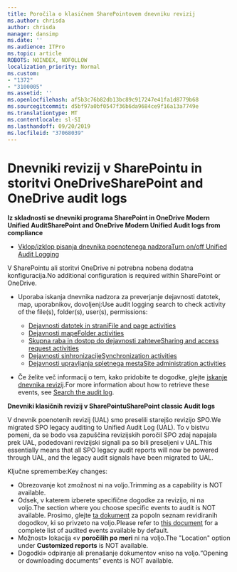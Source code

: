 ```yaml
---
title: Poročila o klasičnem SharePointovem dnevniku revizij
ms.author: chrisda
author: chrisda
manager: dansimp
ms.date: ''
ms.audience: ITPro
ms.topic: article
ROBOTS: NOINDEX, NOFOLLOW
localization_priority: Normal
ms.custom:
- "1372"
- "3100005"
ms.assetid: ''
ms.openlocfilehash: af5b3c76b82db13bc89c917247e41fa1d8779b68
ms.sourcegitcommit: d5bf97a0bf0547f36b6da9684ce9f16a13a7749e
ms.translationtype: MT
ms.contentlocale: sl-SI
ms.lasthandoff: 09/20/2019
ms.locfileid: "37068039"
---
```

# <a name="sharepoint-and-onedrive-audit-logs"></a><span data-ttu-id="51091-102">Dnevniki revizij v SharePointu in storitvi OneDrive</span><span class="sxs-lookup"><span data-stu-id="51091-102">SharePoint and OneDrive audit logs</span></span>

<span data-ttu-id="51091-103">**Iz skladnosti se dnevniki programa SharePoint in OneDrive Modern Unified Audit**</span><span class="sxs-lookup"><span data-stu-id="51091-103">**SharePoint and OneDrive Modern Unified Audit logs from compliance**</span></span>

- [<span data-ttu-id="51091-104">Vklop/izklop pisanja dnevnika poenotenega nadzora</span><span class="sxs-lookup"><span data-stu-id="51091-104">Turn on/off Unified Audit Logging</span></span>](https://docs.microsoft.com/office365/securitycompliance/turn-audit-log-search-on-or-off) 

<span data-ttu-id="51091-105">V SharePointu ali storitvi OneDrive ni potrebna nobena dodatna konfiguracija.</span><span class="sxs-lookup"><span data-stu-id="51091-105">No additional configuration is required within SharePoint or OneDrive.</span></span>

- <span data-ttu-id="51091-106">Uporaba iskanja dnevnika nadzora za preverjanje dejavnosti datotek, map, uporabnikov, dovoljenj:</span><span class="sxs-lookup"><span data-stu-id="51091-106">Use audit logging search to check activity of the file(s), folder(s), user(s), permissions:</span></span>

    - [<span data-ttu-id="51091-107">Dejavnosti datotek in strani</span><span class="sxs-lookup"><span data-stu-id="51091-107">File and page activities</span></span>](https://docs.microsoft.com/office365/securitycompliance/search-the-audit-log-in-security-and-compliance)
    - [<span data-ttu-id="51091-108">Dejavnosti mape</span><span class="sxs-lookup"><span data-stu-id="51091-108">Folder activities</span></span>](https://docs.microsoft.com/office365/securitycompliance/search-the-audit-log-in-security-and-compliance#folder-activities)
    - [<span data-ttu-id="51091-109">Skupna raba in dostop do dejavnosti zahteve</span><span class="sxs-lookup"><span data-stu-id="51091-109">Sharing and access request activities</span></span>](https://docs.microsoft.com/office365/securitycompliance/search-the-audit-log-in-security-and-compliance#sharing-and-access-request-activities)
    - [<span data-ttu-id="51091-110">Dejavnosti sinhronizacije</span><span class="sxs-lookup"><span data-stu-id="51091-110">Synchronization activities</span></span>](https://docs.microsoft.com/office365/securitycompliance/search-the-audit-log-in-security-and-compliance#synchronization-activities)
    - [<span data-ttu-id="51091-111">Dejavnosti upravljanja spletnega mesta</span><span class="sxs-lookup"><span data-stu-id="51091-111">Site administration activities</span></span>](https://docs.microsoft.com/office365/securitycompliance/search-the-audit-log-in-security-and-compliance#site-administration-activities)
- <span data-ttu-id="51091-112">Če želite več informacij o tem, kako pridobite te dogodke, glejte [iskanje dnevnika revizij](https://docs.microsoft.com/office365/securitycompliance/search-the-audit-log-in-security-and-compliance#search-the-audit-log).</span><span class="sxs-lookup"><span data-stu-id="51091-112">For more information about how to retrieve these events, see [Search the audit log](https://docs.microsoft.com/office365/securitycompliance/search-the-audit-log-in-security-and-compliance#search-the-audit-log).</span></span>

<span data-ttu-id="51091-113">**Dnevniki klasičnih revizij v SharePointu**</span><span class="sxs-lookup"><span data-stu-id="51091-113">**SharePoint classic Audit logs**</span></span>

<span data-ttu-id="51091-114">V dnevnik poenotenih revizij (UAL) smo preselili starejšo revizijo SPO.</span><span class="sxs-lookup"><span data-stu-id="51091-114">We migrated SPO legacy auditing to Unified Audit Log (UAL).</span></span> <span data-ttu-id="51091-115">To v bistvu pomeni, da se bodo vsa zapuščina revizijskih poročil SPO zdaj napajala prek UAL, podedovani revizijski signali pa so bili preseljeni v UAL.</span><span class="sxs-lookup"><span data-stu-id="51091-115">This essentially means that all SPO legacy audit reports will now be powered through UAL, and the legacy audit signals have been migrated to UAL.</span></span>

<span data-ttu-id="51091-116">Ključne spremembe:</span><span class="sxs-lookup"><span data-stu-id="51091-116">Key changes:</span></span>

- <span data-ttu-id="51091-117">Obrezovanje kot zmožnost ni na voljo.</span><span class="sxs-lookup"><span data-stu-id="51091-117">Trimming as a capability is NOT available.</span></span>
- <span data-ttu-id="51091-118">Odsek, v katerem izberete specifične dogodke za revizijo, ni na voljo.</span><span class="sxs-lookup"><span data-stu-id="51091-118">The section where you choose specific events to audit is NOT available.</span></span> <span data-ttu-id="51091-119">Prosimo, glejte [ta dokument](https://docs.microsoft.com/office365/securitycompliance/search-the-audit-log-in-security-and-compliance) za popoln seznam revidiranih dogodkov, ki so privzeto na voljo.</span><span class="sxs-lookup"><span data-stu-id="51091-119">Please refer to [this document](https://docs.microsoft.com/office365/securitycompliance/search-the-audit-log-in-security-and-compliance) for a complete list of audited events available by default.</span></span>
- <span data-ttu-id="51091-120">Možnost» lokacija «v **poročilih po meri** ni na voljo.</span><span class="sxs-lookup"><span data-stu-id="51091-120">The "Location" option under **Customized reports** is NOT available.</span></span> 
- <span data-ttu-id="51091-121">Dogodki» odpiranje ali prenašanje dokumentov «niso na voljo.</span><span class="sxs-lookup"><span data-stu-id="51091-121">“Opening or downloading documents” events is NOT available.</span></span> 

